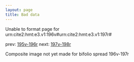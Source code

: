 ```yaml
---
layout: page
title: Bad data
---
```


Unable to format page for urn:cite2:hmt:e3.v1:196v#urn:cite2:hmt:e3.v1:197r#

prev: [195v-196r](../195v-196r/) next: [197v-198r](../197v-198r/)

Composite image not yet made for bifolio spread 196v-197r

